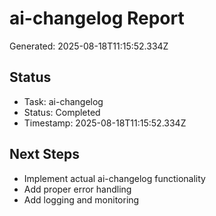 # ai-changelog Report

Generated: 2025-08-18T11:15:52.334Z

## Status
- Task: ai-changelog
- Status: Completed
- Timestamp: 2025-08-18T11:15:52.334Z

## Next Steps
- Implement actual ai-changelog functionality
- Add proper error handling
- Add logging and monitoring
